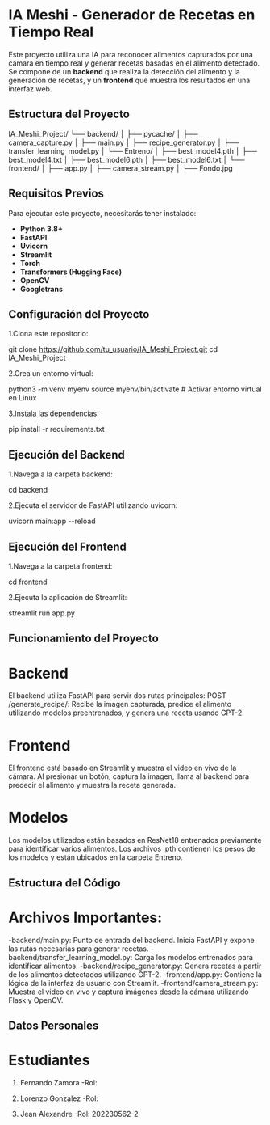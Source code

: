 # IA Meshi - Generador de Recetas en Tiempo Real

Este proyecto utiliza una IA para reconocer alimentos capturados por una cámara en tiempo real y generar recetas basadas en el alimento detectado. Se compone de un **backend** que realiza la detección del alimento y la generación de recetas, y un **frontend** que muestra los resultados en una interfaz web. 

## Estructura del Proyecto

IA_Meshi_Project/ 
└── backend/ │ ├── pycache/ │ ├── camera_capture.py │ ├── main.py │ ├── recipe_generator.py │ ├── transfer_learning_model.py │ 
└── Entreno/ │ ├── best_model4.pth │ ├── best_model4.txt │ ├── best_model6.pth │ ├── best_model6.txt │ 
└── frontend/ │ ├── app.py │ ├── camera_stream.py │ 
└── Fondo.jpg


## Requisitos Previos

Para ejecutar este proyecto, necesitarás tener instalado:

- **Python 3.8+**
- **FastAPI**
- **Uvicorn**
- **Streamlit**
- **Torch**
- **Transformers (Hugging Face)**
- **OpenCV**
- **Googletrans**

## Configuración del Proyecto

1.Clona este repositorio:

git clone https://github.com/tu_usuario/IA_Meshi_Project.git
cd IA_Meshi_Project

2.Crea un entorno virtual:

python3 -m venv myenv
source myenv/bin/activate  # Activar entorno virtual en Linux

3.Instala las dependencias:

pip install -r requirements.txt

## Ejecución del Backend

1.Navega a la carpeta backend:

cd backend

2.Ejecuta el servidor de FastAPI utilizando uvicorn:

uvicorn main:app --reload

## Ejecución del Frontend

1.Navega a la carpeta frontend:

cd frontend

2.Ejecuta la aplicación de Streamlit:

streamlit run app.py

## Funcionamiento del Proyecto

# Backend
El backend utiliza FastAPI para servir dos rutas principales:
POST /generate_recipe/: Recibe la imagen capturada, predice el alimento utilizando modelos preentrenados, y genera una receta usando GPT-2.

# Frontend
El frontend está basado en Streamlit y muestra el video en vivo de la cámara. Al presionar un botón, captura la imagen, llama al backend para predecir el alimento y muestra la receta generada.

# Modelos
Los modelos utilizados están basados en ResNet18 entrenados previamente para identificar varios alimentos. Los archivos .pth contienen los pesos de los modelos y están ubicados en la carpeta Entreno.

## Estructura del Código

# Archivos Importantes:
-backend/main.py: Punto de entrada del backend. Inicia FastAPI y expone las rutas necesarias para generar recetas.
-backend/transfer_learning_model.py: Carga los modelos entrenados para identificar alimentos.
-backend/recipe_generator.py: Genera recetas a partir de los alimentos detectados utilizando GPT-2.
-frontend/app.py: Contiene la lógica de la interfaz de usuario con Streamlit.
-frontend/camera_stream.py: Muestra el video en vivo y captura imágenes desde la cámara utilizando Flask y OpenCV.

## Datos Personales

# Estudiantes
1) Fernando Zamora
-Rol:

2) Lorenzo Gonzalez
-Rol:

3) Jean Alexandre
-Rol: 202230562-2





